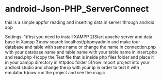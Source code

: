 # android-Json-PHP_ServerConnect

this is a simple appfor reading and inserting data in server through android app

Settings:
1)first you need to install XAMPP
2)Start apache server and data base in Xampp
3)now search localhost/phpmyadmin and make tour database and table with same name or change the name in connection.php with your database name and table name with your table name in insert.php and read.php
4)copy the Test file that is inside php files folder and place it in your xampp directory in httpdoc folder
5)Now import project into your android studio and change the ip with your ip in order to test it with emulator
6)now run the project and see the magic
